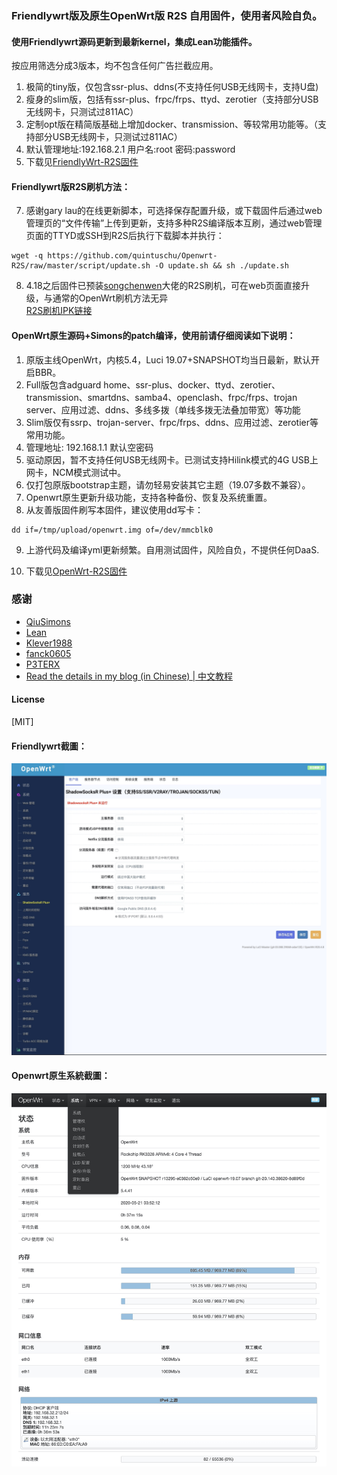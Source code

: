 ### Friendlywrt版及原生OpenWrt版 R2S 自用固件，使用者风险自负。

#### 使用Friendlywrt源码更新到最新kernel，集成Lean功能插件。<br> 
按应用筛选分成3版本，均不包含任何广告拦截应用。
1. 极简的tiny版，仅包含ssr-plus、ddns(不支持任何USB无线网卡，支持U盘)
2. 瘦身的slim版，包括有ssr-plus、frpc/frps、ttyd、zerotier（支持部分USB无线网卡，只测试过811AC）
3. 定制opt版在精简版基础上增加docker、transmission、等较常用功能等。（支持部分USB无线网卡，只测试过811AC）
4. 默认管理地址:192.168.2.1  用户名:root  密码:password
5. 下载见[FriendlyWrt-R2S固件](https://github.com/quintus-lab/Openwrt-R2S/releases/tag/FriendlyWrt)
#### Friendlywrt版R2S刷机方法：
7. 感谢gary lau的在线更新脚本，可选择保存配置升级，或下载固件后通过web管理页的“文件传输”上传到更新，支持多种R2S编译版本互刷，通过web管理页面的TTYD或SSH到R2S后执行下载脚本并执行：<br> 
```
wget -q https://github.com/quintuschu/Openwrt-R2S/raw/master/script/update.sh -O update.sh && sh ./update.sh
```
8. 4.18之后固件已预装[songchenwen](https://github.com/songchenwen/nanopi-r2s)大佬的R2S刷机，可在web页面直接升级，与通常的OpenWrt刷机方法无异 <br> 
[R2S刷机IPK链接](https://github.com/quintus-lab/Openwrt-R2S/raw/master/other/luci-app-r2sflasher_1.0-4_all.ipk) 

#### OpenWrt原生源码+Simons的patch编译，使用前请仔细阅读如下说明：
1. 原版主线OpenWrt，内核5.4，Luci 19.07+SNAPSHOT均当日最新，默认开启BBR。
2. Full版包含adguard home、ssr-plus、docker、ttyd、zerotier、transmission、smartdns、samba4、openclash、frpc/frps、trojan server、应用过滤、ddns、多线多拨（单线多拨无法叠加带宽）等功能
3. Slim版仅有ssrp、trojan-server、frpc/frps、ddns、应用过滤、zerotier等常用功能。 
3. 管理地址: 192.168.1.1 默认空密码
4. 驱动原因，暂不支持任何USB无线网卡。已测试支持Hilink模式的4G USB上网卡，NCM模式测试中。
6. 仅打包原版bootstrap主题，请勿轻易安装其它主题（19.07多数不兼容）。
7. Openwrt原生更新升级功能，支持各种备份、恢复及系统重置。
8. 从友善版固件刷写本固件，建议使用dd写卡：
```
dd if=/tmp/upload/openwrt.img of=/dev/mmcblk0
```
9. 上游代码及编译yml更新频繁。自用测试固件，风险自负，不提供任何DaaS.

10. 下载见[OpenWrt-R2S固件](https://github.com/quintus-lab/Openwrt-R2S/releases/tag/OpenWrt)

### 感谢

- [QiuSimons](https://github.com/QiuSimons/R2S-OpenWrt)
- [Lean](https://github.com/coolsnowwolf/lede)
- [Klever1988](https://github.com/klever1988/nanopi-openwrt)
- [fanck0605](https://github.com/fanck0605/nanopi-r2s)
- [P3TERX](https://github.com/P3TERX/Actions-OpenWrt)
- [Read the details in my blog (in Chinese) | 中文教程](https://p3terx.com/archives/build-openwrt-with-github-actions.html)

#### License
[MIT]


#### Friendlywrt截圖：
![opentomcat](pic/opentomcat.png)

#### Openwrt原生系統截圖：
![bootstrap](pic/bootstrap.png)

